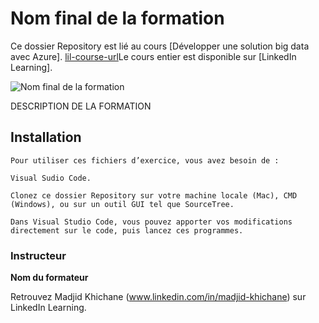 # Nom final de la formation

Ce dossier Repository est lié au cours [Développer une solution big data avec Azure]. [lil-course-url]Le cours entier est disponible sur [LinkedIn Learning].

![Nom final de la formation][lil-thumbnail-url] 

DESCRIPTION DE LA FORMATION

## Installation

    Pour utiliser ces fichiers d’exercice, vous avez besoin de : 
    
    Visual Sudio Code.
    
    Clonez ce dossier Repository sur votre machine locale (Mac), CMD (Windows), ou sur un outil GUI tel que SourceTree. 
    
    Dans Visual Studio Code, vous pouvez apporter vos modifications directement sur le code, puis lancez ces programmes.



### Instructeur

**Nom du formateur** 

 Retrouvez Madjid Khichane (www.linkedin.com/in/madjid-khichane) sur LinkedIn Learning.

[lil-course-url]: https://www.linkedin.com/learning/building-a-graphql-project-with-react-js
[lil-thumbnail-url]: https://cdn.lynda.com/course/2875095/2875095-1615224395432-16x9.jpg	
